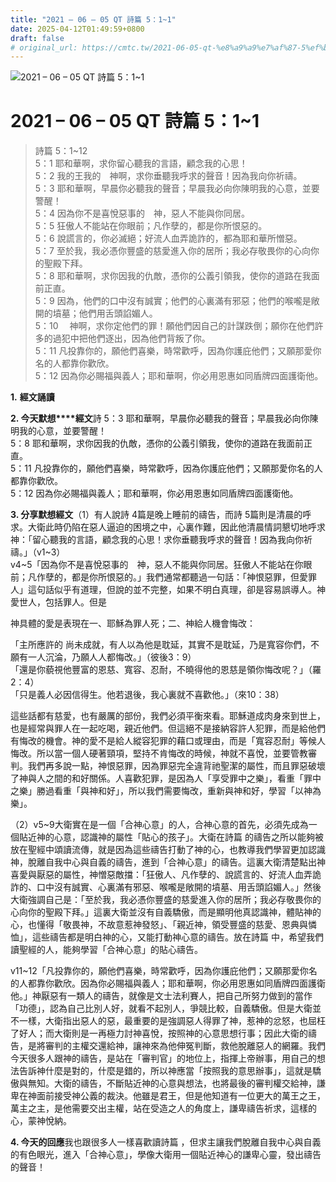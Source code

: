 ```yaml
---
title: "2021 – 06 – 05 QT 詩篇 5：1~1"
date: 2025-04-12T01:49:59+0800
draft: false
# original_url: https://cmtc.tw/2021-06-05-qt-%e8%a9%a9%e7%af%87-5%ef%bc%9a11
---
```


![2021 – 06 – 05 QT 詩篇 5：1~1](/images/qt.jpg   "2021 – 06 – 05 QT 詩篇 5：1~1")

# 2021 – 06 – 05 QT 詩篇 5：1~1

> 詩篇 5：1~12  
> 5：1 耶和華啊，求你留心聽我的言語，顧念我的心思！  
> 5：2 我的王我的　神啊，求你垂聽我呼求的聲音！因為我向你祈禱。  
> 5：3 耶和華啊，早晨你必聽我的聲音；早晨我必向你陳明我的心意，並要警醒！  
> 5：4 因為你不是喜悅惡事的　神，惡人不能與你同居。  
> 5：5 狂傲人不能站在你眼前；凡作孽的，都是你所恨惡的。  
> 5：6 說謊言的，你必滅絕；好流人血弄詭詐的，都為耶和華所憎惡。  
> 5：7 至於我，我必憑你豐盛的慈愛進入你的居所；我必存敬畏你的心向你的聖殿下拜。  
> 5：8 耶和華啊，求你因我的仇敵，憑你的公義引領我，使你的道路在我面前正直。  
> 5：9 因為，他們的口中沒有誠實；他們的心裏滿有邪惡；他們的喉嚨是敞開的墳墓；他們用舌頭諂媚人。  
> 5：10 　神啊，求你定他們的罪！願他們因自己的計謀跌倒；願你在他們許多的過犯中把他們逐出，因為他們背叛了你。  
> 5：11 凡投靠你的，願他們喜樂，時常歡呼，因為你護庇他們；又願那愛你名的人都靠你歡欣。  
> 5：12 因為你必賜福與義人；耶和華啊，你必用恩惠如同盾牌四面護衛他。

**1.** **經文誦讀**

**2. 今天默想****經文**詩 5：3 耶和華啊，早晨你必聽我的聲音；早晨我必向你陳明我的心意，並要警醒！  
5：8 耶和華啊，求你因我的仇敵，憑你的公義引領我，使你的道路在我面前正直。  
5：11 凡投靠你的，願他們喜樂，時常歡呼，因為你護庇他們；又願那愛你名的人都靠你歡欣。  
5：12 因為你必賜福與義人；耶和華啊，你必用恩惠如同盾牌四面護衛他。

**3. 分享默想經文**（1）有人說詩 4篇是晚上睡前的禱告，而詩 5篇則是清晨的呼求。大衛此時仍陷在惡人逼迫的困境之中，心裏作難，因此他清晨情詞懇切地呼求神：「留心聽我的言語，顧念我的心思！求你垂聽我呼求的聲音！因為我向你祈禱。」（v1~3）  
v4~5「因為你不是喜悅惡事的　神，惡人不能與你同居。狂傲人不能站在你眼前；凡作孽的，都是你所恨惡的。」我們通常都聽過一句話：「神恨惡罪，但愛罪人」這句話似乎有道理，但說的並不完整，如果不明白真理，卻是容易誤導人。神愛世人，包括罪人。但是

神具體的愛是表現在一、耶穌為罪人死；二、神給人機會悔改：

「主所應許的 尚未成就，有人以為他是耽延，其實不是耽延，乃是寬容你們，不願有一人沉淪，乃願人人都悔改。」（彼後3：9）  
「還是你藐視他豐富的恩慈、寬容、忍耐，不曉得他的恩慈是領你悔改呢？」（羅2：4）  
「只是義人必因信得生。他若退後，我心裏就不喜歡他。」（來10：38）

這些話都有慈愛，也有嚴厲的部份，我們必須平衡來看。耶穌道成肉身來到世上，也是經常與罪人在一起吃喝，親近他們。但這絕不是接納容許人犯罪，而是給他們有悔改的機會。神的愛不是給人縱容犯罪的藉口或理由，而是「寬容忍耐」等候人悔改。所以當一個人硬著頸項，堅持不肯悔改的時候，神就不喜悅，並要管教審判。我們再多說一點，神恨惡罪，因為罪惡完全違背祂聖潔的屬性，而且罪惡破壞了神與人之間的和好關係。人喜歡犯罪，是因為人「享受罪中之樂」，看重「罪中之樂」勝過看重「與神和好」，所以我們需要悔改，重新與神和好，學習「以神為樂」。

（2）v5~9大衛實在是一個「合神心意」的人，合神心意的首先，必須先成為一個貼近神的心意，認識神的屬性「貼心的孩子」。大衛在詩篇 的禱告之所以能夠被放在聖經中頌讀流傳，就是因為這些禱告打動了神的心，也教導我們學習更加認識神，脫離自我中心與自義的禱告，進到「合神心意」的禱告。這裏大衛清楚點出神喜愛與厭惡的屬性，神憎惡敵擋：「狂傲人、凡作孽的、說謊言的、好流人血弄詭詐的、口中沒有誠實、心裏滿有邪惡、喉嚨是敞開的墳墓、用舌頭諂媚人。」然後大衛強調自己是：「至於我，我必憑你豐盛的慈愛進入你的居所；我必存敬畏你的心向你的聖殿下拜。」這裏大衛並沒有自義驕傲，而是顯明他真認識神，體貼神的心，也懂得「敬畏神，不故意惹神發怒」、「親近神，領受豐盛的慈愛、恩典與憐恤」，這些禱告都是明白神的心，又能打動神心意的禱告。放在詩篇 中，希望我們讀聖經的人，能夠學習「合神心意」的貼心禱告。

v11~12「凡投靠你的，願他們喜樂，時常歡呼，因為你護庇他們；又願那愛你名的人都靠你歡欣。因為你必賜福與義人；耶和華啊，你必用恩惠如同盾牌四面護衛他。」神厭惡有一類人的禱告，就像是文士法利賽人，把自己所努力做到的當作「功德」，認為自己比別人好，就看不起別人，爭競比較，自義驕傲。但是大衛並不一樣，大衛指出惡人的惡，最重要的是強調惡人得罪了神，惹神的忿怒，也屈枉了好人；而大衛則是一再極力討神喜悅，按照神的心意思想行事；因此大衛的禱告，是將審判的主權交還給神，讓神來為他伸冤判斷，救他脫離惡人的網羅。我們今天很多人跟神的禱告，是站在「審判官」的地位上，指揮上帝辦事，用自己的想法告訴神什麼是對的，什麼是錯的，所以神應當「按照我的意思辦事」，這就是驕傲與無知。大衛的禱告，不斷貼近神的心意與想法，也將最後的審判權交給神，謙卑在神面前接受神公義的裁決。他雖是君王，但是他知道有一位更大的萬王之王，萬主之主，是他需要交出主權，站在受造之人的角度上，謙卑禱告祈求，這樣的心，蒙神悅納。

**4. 今天的回應**我也跟很多人一樣喜歡讀詩篇 ，但求主讓我們脫離自我中心與自義的有色眼光，進入「合神心意」，學像大衛用一個貼近神心的謙卑心靈，發出禱告的聲音！